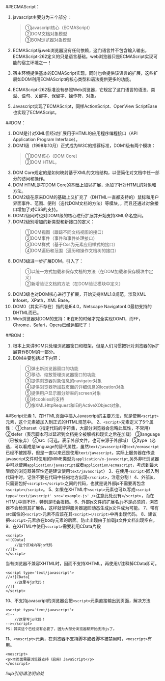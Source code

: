 ##ECMAScript：
1. javascript主要分为三个部分：
    > ①javascript核心（ECMAScript）  
    > ②DOM文档对象模型  
    > ③BOM浏览器对象模型    

2. ECMAScript与web浏览器没有任何依赖，这门语言并不包含输入输出，ECMAScript-262定义的只是语言基础。web浏览器只是ECMAScript实现可能的宿主环境之一！
3. 宿主环境提供基本的ECMAScript实现，同时也会提供该语言的扩展，这些扩展如DOM利用ECMAScript的核心类型和语法提供更多的功能。
4. ECMAScript-262标准没有参照Web浏览器，它规定了这门语言的语法、类型、语句、关键字、保留字、操作符、对象。
5. Javascript实现了ECMAScript，同样ActionScript、OpenView ScriptEase也实现了ECMAScript。

##DOM：
1. DOM是针对XML但经过扩展用于HTML的应用程序编程接口（API Application Program Interface）。
2. DOM1级（1998年10月）正式成为W3C的推荐标准，DOM1级有两个模块：
    >①DOM核心（DOM Core）  
    >②DOM HTML。
3. DOM Core规定的是如何映射基于XML的文档结构，以便简化对文档中任一部分的访问和操作。
4. DOM HTML是在DOM Core的基础上加以扩展，添加了针对HTML的对象和方法。
5. DOM2级在原来DOM的基础上又扩充了（DHTML一直都支持的）鼠标和用户界面事件、范围、便利（迭代DOM文档的方法）等模块。，而且还通过对象接口增加了对CSS的支持。
6. DOM2级同时也对DOM1级的核心进行扩展并开始支持XML命名空间。
7. DOM2级别增加的新类型和新接口的定义：
    >①DOM视图（跟踪不同文档视图的接口）  
    >②DOM事件（事件和事件处理接口）    
    >③DOM样式（基于Css为元素应用样式的接口）   
    >④DOM遍历和范围（遍历和操作文档树的接口）  
8. DOM3级进一步扩展DOM。引入了：
    >①以统一方式加载和保存文档的方法（在DOM加载和保存模块中定义）  
    >②新增验证文档的方法（在DOM验证模块中定义）
9. DOM3级也对DOM核心进行了扩展，开始支持XML1.0规范，涉及XML Infoset，XPath，XML Base。
10. DOM0（其实不存在）指的是IE4.0，Netscape Navigator4.0最初支持的DHTML而已。
11. Web浏览器对DOM的支持：IE在IE的时候才完全实现DOM1，而FF，Chrome，Safari，Opera已经远超IE了！

##BOM：
1. 根本上来讲BOM只处理浏览器窗口和框架，但是人们习惯把针对浏览器的js扩展算作BOM的一部分。
2. BOM主要包括以下内容：
    >①弹出新浏览器窗口的功能  
    >②移动、缩放管理浏览器窗口的功能   
    >③提供浏览器对象信息的navigator对象  
    >④提供浏览器所加载页面的详细信息的location对象  
    >⑤提供用户显示器分辨率的screen对象  
    >⑥对cookies的支持  
    >⑦像XMLHttpRequest和IE的ActiveXObject对象。  

  
##Script元素
1、在HTML页面中插入Javascript的主要方法，就是使用`<script>`元素，这个元素被加入到正式的HTML规范中。
2、`<script>`元素定义了5个属性：
①charset（指定代码的字符集，大部分浏览器会忽略此属性，不常用）
②defer（表示脚本可以延迟到文档完全被解析和现实之后在加载）
③language（已被废弃）
④src（可选，表示外部文件，也可来源于外部域）
⑤type（必选，可以看成是language的替代属性，虽然`text/javascript`和`text/ecmascript`已经不被推荐，但是一直以来还是使用`text/javascript`，实际上服务器在传送javascript文件时使用的MIME类型为`application/x-javascript`,另外非IE浏览器中可以使用`application/javascript`或者`application/ecmascript`，考虑到最大限度的浏览器兼容性还是建议使用`text/javascript`）
3、在使用`<script>`嵌入到代码中时，记住不要在代码中任何地方出现`</script>`，注意分割！
4、外部js，只需要包好`<script></script>`之间的代码，也就是说外部js不需要再包含`<script></script>`。
5、如果在XHTML中`<script>`元素也可以写成`<script type='text/javscript' src='example.js' />`注意此处没有`</script>`，而在HTML中则不行，特别是IE会报错。
6、外部js文件的扩展名.js不是必须的，浏览器不会检测其扩展名，这样就使得服务器返回动态生成js文件成为可能。
7、带有src属性的`<script>`元素不应该在其`<script></script>`中再出现代码。
8、建议把`<script>`元素放在body元素的后面。防止出现由于加载js文件文档出现空白。
9、在XHTML中使用`<script>`需要利用CData片段

    <script> 
    <![CData[ 
        //这个区域内写js代码
    //]]>
    </script>

当有浏览器不兼容XHTML时，因而不支持XHTML，再使用//注释掉CData即可。

    <script type='text/javascript'>
    //<![CData[
        //这里写js代码！
    //]]
    </script>

10、不支持javascript的浏览器会把`<script>`元素直接输出到页面，解决方法

    <script type='text/javascript'>
    <!--
        //这里写js代码！
    --></script>
    PS：其实这个已经没有必要了，因为大部分浏览器都开始支持js了。

11、`<noscript>`元素，在浏览器不支持脚本或者脚本被禁用时，`<noscript>`有用。

    <noscript>
    <p>本页面需要浏览器支持（启用）JavaScript</p>
    </noscript>

*liujb引用请注明出处*